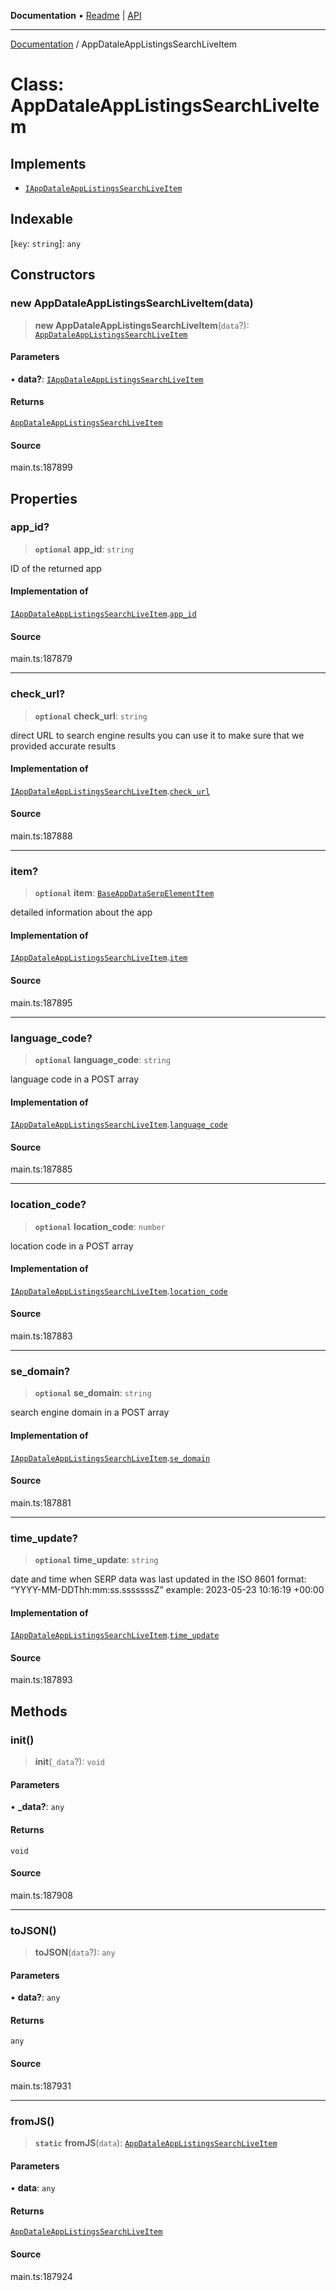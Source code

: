 **Documentation** • [Readme](../README.md) \| [API](../globals.md)

***

[Documentation](../README.md) / AppDataleAppListingsSearchLiveItem

# Class: AppDataleAppListingsSearchLiveItem

## Implements

- [`IAppDataleAppListingsSearchLiveItem`](../interfaces/IAppDataleAppListingsSearchLiveItem.md)

## Indexable

 \[`key`: `string`\]: `any`

## Constructors

### new AppDataleAppListingsSearchLiveItem(data)

> **new AppDataleAppListingsSearchLiveItem**(`data`?): [`AppDataleAppListingsSearchLiveItem`](AppDataleAppListingsSearchLiveItem.md)

#### Parameters

• **data?**: [`IAppDataleAppListingsSearchLiveItem`](../interfaces/IAppDataleAppListingsSearchLiveItem.md)

#### Returns

[`AppDataleAppListingsSearchLiveItem`](AppDataleAppListingsSearchLiveItem.md)

#### Source

main.ts:187899

## Properties

### app\_id?

> **`optional`** **app\_id**: `string`

ID of the returned app

#### Implementation of

[`IAppDataleAppListingsSearchLiveItem`](../interfaces/IAppDataleAppListingsSearchLiveItem.md).[`app_id`](../interfaces/IAppDataleAppListingsSearchLiveItem.md#app_id)

#### Source

main.ts:187879

***

### check\_url?

> **`optional`** **check\_url**: `string`

direct URL to search engine results
you can use it to make sure that we provided accurate results

#### Implementation of

[`IAppDataleAppListingsSearchLiveItem`](../interfaces/IAppDataleAppListingsSearchLiveItem.md).[`check_url`](../interfaces/IAppDataleAppListingsSearchLiveItem.md#check_url)

#### Source

main.ts:187888

***

### item?

> **`optional`** **item**: [`BaseAppDataSerpElementItem`](BaseAppDataSerpElementItem.md)

detailed information about the app

#### Implementation of

[`IAppDataleAppListingsSearchLiveItem`](../interfaces/IAppDataleAppListingsSearchLiveItem.md).[`item`](../interfaces/IAppDataleAppListingsSearchLiveItem.md#item)

#### Source

main.ts:187895

***

### language\_code?

> **`optional`** **language\_code**: `string`

language code in a POST array

#### Implementation of

[`IAppDataleAppListingsSearchLiveItem`](../interfaces/IAppDataleAppListingsSearchLiveItem.md).[`language_code`](../interfaces/IAppDataleAppListingsSearchLiveItem.md#language_code)

#### Source

main.ts:187885

***

### location\_code?

> **`optional`** **location\_code**: `number`

location code in a POST array

#### Implementation of

[`IAppDataleAppListingsSearchLiveItem`](../interfaces/IAppDataleAppListingsSearchLiveItem.md).[`location_code`](../interfaces/IAppDataleAppListingsSearchLiveItem.md#location_code)

#### Source

main.ts:187883

***

### se\_domain?

> **`optional`** **se\_domain**: `string`

search engine domain in a POST array

#### Implementation of

[`IAppDataleAppListingsSearchLiveItem`](../interfaces/IAppDataleAppListingsSearchLiveItem.md).[`se_domain`](../interfaces/IAppDataleAppListingsSearchLiveItem.md#se_domain)

#### Source

main.ts:187881

***

### time\_update?

> **`optional`** **time\_update**: `string`

date and time when SERP data was last updated
in the ISO 8601 format: “YYYY-MM-DDThh:mm:ss.sssssssZ”
example:
2023-05-23 10:16:19 +00:00

#### Implementation of

[`IAppDataleAppListingsSearchLiveItem`](../interfaces/IAppDataleAppListingsSearchLiveItem.md).[`time_update`](../interfaces/IAppDataleAppListingsSearchLiveItem.md#time_update)

#### Source

main.ts:187893

## Methods

### init()

> **init**(`_data`?): `void`

#### Parameters

• **\_data?**: `any`

#### Returns

`void`

#### Source

main.ts:187908

***

### toJSON()

> **toJSON**(`data`?): `any`

#### Parameters

• **data?**: `any`

#### Returns

`any`

#### Source

main.ts:187931

***

### fromJS()

> **`static`** **fromJS**(`data`): [`AppDataleAppListingsSearchLiveItem`](AppDataleAppListingsSearchLiveItem.md)

#### Parameters

• **data**: `any`

#### Returns

[`AppDataleAppListingsSearchLiveItem`](AppDataleAppListingsSearchLiveItem.md)

#### Source

main.ts:187924
